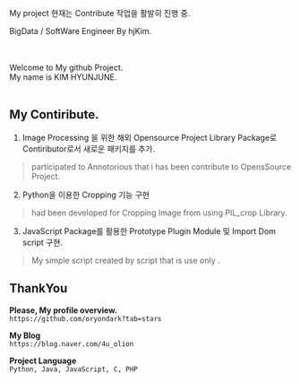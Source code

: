 My project
현재는 Contribute 작업을 활발히 진행 중.

BigData / SoftWare Engineer
By hjKim.

<br>
<br>
Welcome to My github Project.<br>
My name is KIM HYUNJUNE.<br>
<br>


My Contiribute.
--------

1. Image Processing 을 위한 해외 Opensource Project Library Package로 Contiributor로서 새로운 패키지를 추가.
> participated to Annotorious that i has been contribute to OpensSource Project.

2. Python을 이용한 Cropping 기능 구현
> had been developed for Cropping Image from using PIL_crop Library.

3. JavaScript Package를 활용한 Prototype Plugin Module 및 Import Dom script 구현.
> My simple script created by script that is use only <function method>.
  
  
ThankYou
--------

**Please, My profile overview.**<br>
``` https://github.com/oryondark?tab=stars ```

**My Blog**<br>
``` https://blog.naver.com/4u_olion ```

**Project Language**<br>
``` Python, Java, JavaScript, C, PHP ```
